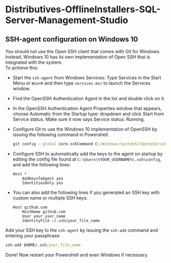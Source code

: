 # Distributives-OfflineInstallers-SQL-Server-Management-Studio

## SSH-agent configuration on Windows 10

You should not use the Open SSH client that comes with Git for Windows.  
Instead, Windows 10 has its own implementation of Open SSH that is integrated with the system.  
To achieve this:

* Start the `ssh-agent` from Windows Services: Type Services in the Start Menu or `Win+R` and then type `services.msc` to launch the Services window.
* Find the OpenSSH Authentication Agent in the list and double click on it.
* In the OpenSSH Authentication Agent Properties window that appears, choose Automatic from the Startup type: dropdown and click Start from Service status. Make sure it now says Service status: Running.
* Configure Git to use the Windows 10 implementation of OpenSSH by issuing the following command in Powershell:

    ```bat
    git config --global core.sshCommand C:/Windows/System32/OpenSSH/ssh.exe
    ```

* Configure SSH to automatically add the keys to the agent on startup by editing the config file found at `C:\Users\%YOUR_USERNAME%\.ssh\config`, and add the following lines:

    ```text
    Host *
        AddKeysToAgent yes
        IdentitiesOnly yes
    ```

* You can also add the following lines if you generated an SSH key with custom name or multiple SSH keys:

    ```text
    Host github.com
        HostName github.com
        User your_user_name
        IdentityFile ~/.ssh/your_file_name
    ```

Add your SSH key to the `ssh-agent` by issuing the `ssh-add` command and entering your passphrase:

```bat
ssh-add $HOME/.ssh/your_file_name
```

Done! Now restart your Powershell and even Windows if necessary.
